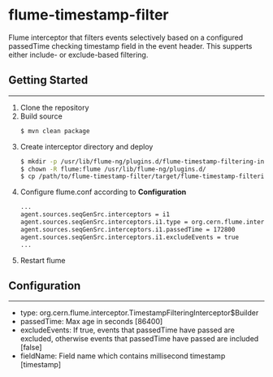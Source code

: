 flume-timestamp-filter
======================
Flume interceptor that filters events selectively based on a configured passedTime checking timestamp field in the event header. This supperts either include- or exclude-based filtering.

## Getting Started
- - -
1. Clone the repository
2. Build source
    ~~~ sh
    $ mvn clean package
    ~~~
3. Create interceptor directory and deploy
    ~~~ sh
    $ mkdir -p /usr/lib/flume-ng/plugins.d/flume-timestamp-filtering-interceptor/lib
    $ chown -R flume:flume /usr/lib/flume-ng/plugins.d/
    $ cp /path/to/flume-timestamp-filter/target/flume-timestamp-filtering-interceptor-1.0.jar /usr/lib/flume-ng/plugins.d/flume-timestamp-filtering-interceptor/lib/
    ~~~
4. Configure flume.conf according to **Configuration**
    ~~~ sh
    ...
    agent.sources.seqGenSrc.interceptors = i1
    agent.sources.seqGenSrc.interceptors.i1.type = org.cern.flume.interceptor.TimestampFilteringInterceptor$Builder
    agent.sources.seqGenSrc.interceptors.i1.passedTime = 172800
    agent.sources.seqGenSrc.interceptors.i1.excludeEvents = true
    ...
    ~~~
5. Restart flume

## Configuration
- - -
* type: org.cern.flume.interceptor.TimestampFilteringInterceptor$Builder
* passedTime: Max age in seconds [86400]
* excludeEvents: If true, events that passedTime have passed are excluded, otherwise events that passedTime have passed are included [false]
* fieldName: Field name which contains millisecond timestamp [timestamp]
